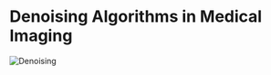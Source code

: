 # Denoising Algorithms in Medical Imaging
![Denoising](https://user-images.githubusercontent.com/37108394/225712282-28409a18-50d7-45ab-9d1a-f3217c404342.png)

